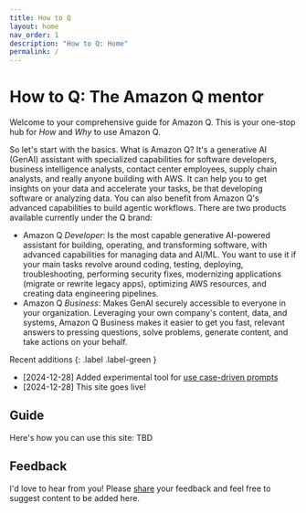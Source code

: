 ```yaml
---
title: How to Q
layout: home
nav_order: 1
description: "How to Q: Home"
permalink: /
---
```


# How to Q: The Amazon Q mentor

Welcome to your comprehensive guide for Amazon Q. This is your one-stop hub
for _How_ and _Why_ to use Amazon Q.

So let's start with the basics. What is Amazon Q? It's a generative AI (GenAI)
assistant with specialized capabilities for software developers, business 
intelligence analysts, contact center employees, supply chain analysts, 
and really anyone building with AWS. It can help you to get insights on your
data and accelerate your tasks, be that developing software or analyzing data.
You can also benefit from Amazon Q's advanced capabilities to build agentic workflows.
There are two products available currently under the Q brand:

- Amazon Q *Developer*: Is the most capable generative AI-powered assistant for
building, operating, and transforming software, with advanced capabilities 
for managing data and AI/ML. You want to use it if your main tasks revolve around
coding, testing, deploying, troubleshooting, performing security fixes, 
modernizing applications (migrate or rewrite legacy apps), 
optimizing AWS resources, and creating data engineering pipelines.
- Amazon Q *Business*: Makes GenAI securely accessible to everyone in your
organization. Leveraging your own company's content, data, and systems, Amazon
Q Business makes it easier to get you fast, relevant answers to pressing questions,
solve problems, generate content, and take actions on your behalf.


Recent additions
{: .label .label-green }

- [2024-12-28] Added experimental tool for [use case-driven prompts](persona-finder.html)
- [2024-12-28] This site goes live!

## Guide

Here's how you can use this site: TBD

## Feedback

I'd love to hear from you! Please [share](mailto:mhausenblas@icloud.com) 
your feedback and feel free to suggest content to be added here.
